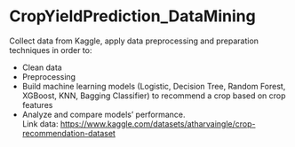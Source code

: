 # CropYieldPrediction_DataMining
Collect data from Kaggle, apply data preprocessing and preparation techniques in order to: <br> 
- Clean data <br>
- Preprocessing <br>
- Build machine learning models (Logistic, Decision Tree, Random Forest, XGBoost, KNN, Bagging Classifier) to recommend a crop based on crop features <br>
- Analyze and compare models’ performance. <br>
Link data: https://www.kaggle.com/datasets/atharvaingle/crop-recommendation-dataset <br>
